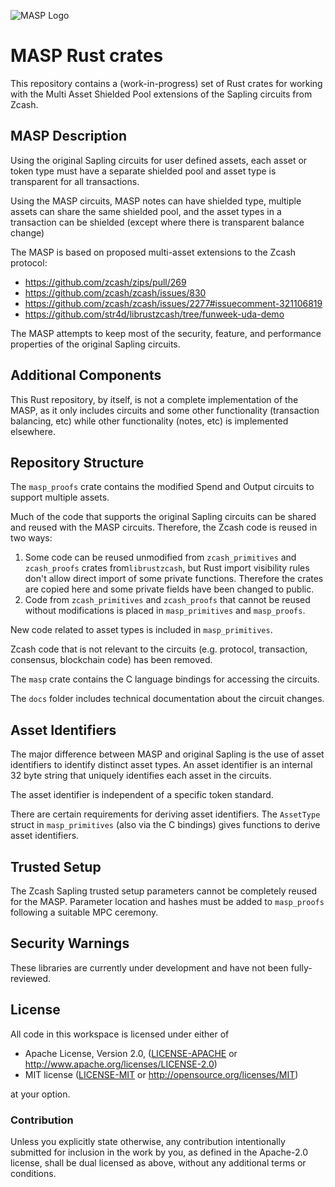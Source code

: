 ![MASP Logo](https://github.com/metastatedev/masp/blob/main/docs/logo.png)

# MASP Rust crates

This repository contains a (work-in-progress) set of Rust crates for
working with the Multi Asset Shielded Pool extensions of the Sapling circuits from Zcash.

## MASP Description

Using the original Sapling circuits for user defined assets, each asset or token type must have a separate shielded pool and asset type is transparent for all transactions. 

Using the MASP circuits, MASP notes can have shielded type, multiple assets can share the same shielded pool, and the asset types in a transaction can be shielded (except where there is transparent balance change)

The MASP is based on proposed multi-asset extensions to the Zcash protocol:

* https://github.com/zcash/zips/pull/269
* https://github.com/zcash/zcash/issues/830
* https://github.com/zcash/zcash/issues/2277#issuecomment-321106819 
* https://github.com/str4d/librustzcash/tree/funweek-uda-demo

The MASP attempts to keep most of the security, feature, and performance properties of the original Sapling circuits.

## Additional Components

This Rust repository, by itself, is not a complete implementation of the MASP, as it only includes circuits and some other functionality (transaction balancing, etc) while other functionality (notes, etc) is implemented elsewhere.

## Repository Structure

The `masp_proofs` crate contains the modified Spend and Output circuits to support multiple assets.

Much of the code that supports the original Sapling circuits can be shared and reused with the MASP circuits. Therefore, the Zcash code is reused in two ways:

1. Some code can be reused unmodified from `zcash_primitives` and `zcash_proofs` crates  from`librustzcash`, but Rust import visibility rules don't allow direct import of some private functions. Therefore the crates are copied here and some private fields have been changed to public. 
2. Code from `zcash_primitives` and `zcash_proofs` that cannot be reused without modifications is placed in `masp_primitives` and `masp_proofs`. 

New code related to asset types is included in `masp_primitives`. 

Zcash code that is not relevant to the circuits (e.g. protocol, transaction, consensus, blockchain code) has been removed.

The `masp` crate contains the C language bindings for accessing the circuits.

The `docs` folder includes technical documentation about the circuit changes.

## Asset Identifiers

The major difference between MASP and original Sapling is the use of asset identifiers to identify distinct asset types. An asset identifier is an internal 32 byte string that uniquely identifies each asset in the circuits. 

The asset identifier is independent of a specific token standard. 

There are certain requirements for deriving asset identifiers. The `AssetType` struct in `masp_primitives` (also via the C bindings) gives functions to derive asset identifiers.

## Trusted Setup

The Zcash Sapling trusted setup parameters cannot be completely reused for the MASP. Parameter location and hashes must be added to `masp_proofs` following a suitable MPC ceremony. 
## Security Warnings

These libraries are currently under development and have not been fully-reviewed.

## License

All code in this workspace is licensed under either of

 * Apache License, Version 2.0, ([LICENSE-APACHE](LICENSE-APACHE) or http://www.apache.org/licenses/LICENSE-2.0)
 * MIT license ([LICENSE-MIT](LICENSE-MIT) or http://opensource.org/licenses/MIT)

at your option.

### Contribution

Unless you explicitly state otherwise, any contribution intentionally
submitted for inclusion in the work by you, as defined in the Apache-2.0
license, shall be dual licensed as above, without any additional terms or
conditions.

